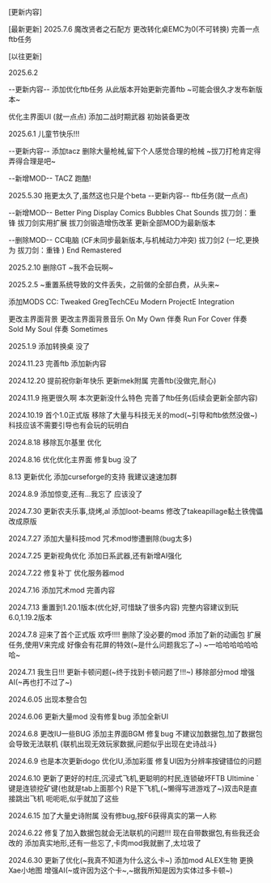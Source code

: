 [更新内容]

[最新更新]
2025.7.6
魔改贤者之石配方 更改转化桌EMC为0(不可转换)
完善一点ftb任务

[以往更新]

2025.6.2

--更新内容--
添加优化ftb任务
从此版本开始更新完善ftb
~可能会很久才发布新版本~

优化主界面UI (就一点点)
添加二战时期武器
初始装备更改

2025.6.1
儿童节快乐!!!

--更新内容--
添加tacz
删除大量枪械,留下个人感觉合理的枪械
~拔刀打枪肯定得弄得合理是吧~

--新增MOD--
TACZ
跑酷!

2025.5.30
拖更太久了,虽然这也只是个beta
--更新内容--
ftb任务(就一点点)


--新增MOD--
Better Ping Display
Comics Bubbles Chat
Sounds
拔刀剑：重锋
拔刀剑实用扩展
拔刀剑锻造增伤改革
更新全部MOD为最新版本

--删除MOD--
CC电脑 (CF未同步最新版本,与机械动力冲突)
拔刀剑2 (一坨,更换为 拔刀剑：重锋 )
End Remastered 

2025.2.10
删除GT ~我不会玩啊~

2025.2.5
~重置系统导致的文件丢失，之前做的全部白费，从头来~

添加MODS 
CC: Tweaked
GregTechCEu Modern
ProjectE Integration

更改主界面背景
更改主界面背景音乐
On My Own 伴奏
Run For Cover 伴奏
Sold My Soul 伴奏
Sometimes

2025.1.9
添加转换桌
没了

2024.11.23
完善ftb
添加新内容


2024.12.20
提前祝你新年快乐
更新mek附属
完善ftb(没做完,耐心)


2024.11.9
拖更很久啊
本次更新没什么特色
完善了ftb任务(后续会更新全部内容)

2024.10.19
首个1.0正式版
移除了大量与科技无关的mod(~引导和ftb依然没做~)
科技应该不需要引导也有会玩的玩明白

2024.8.18
移除瓦尔基里
优化

2024.8.16
优化优化主界面
修复bug
没了

8.13
更新优化
添加curseforge的支持
我建议速速加群

2024.8.9
添加惊变,还有...我忘了
应该没了

2024.7.30
更新农夫乐事,烧烤,al
添加loot-beams
修改了takeapillage黏土铁傀儡改成原版

2024.7.27
添加大量科技mod
咒术mod惨遭删除(bug太多)

2024.7.25
更新视角优化
添加日系武器,还有新增AI强化

2024.7.22
修复补丁
优化服务器mod


2024.7.16
添加咒术mod
完善内容

2024.7.13
重置到1.20.1版本(优化好,可惜缺了很多内容)
完整内容建议到玩6.0,1.19.2版本

2024.7.8
迎来了首个正式版
欢呼!!!!
删除了没必要的mod
添加了新的动画包
扩展任务,使用V来完成
好像会有花屏的特效(~是什么问题我忘了~)
~一哈哈哈哈哈哈哈~

2024.7.1
我生日!!!
更新卡顿问题(~终于找到卡顿问题了!!!~)
移除部分mod
增强AI(~再也打不过了~)

2024.6.05
出现本整合包

2024.6.06
更新大量mod
没有修复bug
添加全新UI

2024.6.8
更改IU一些BUG
添加主界面BGM
修复bug
不建议加数据包,加了数据包会导致无法联机
{联机出现无效玩家数据,问题似乎出现在史诗战斗}

2024.6.9
也是本次更新dogo
优化IU,添加彩蛋
修复UI因为分辨率按键错位的问题

2024.6.10
更新了更好的村庄,沉浸式飞机,更聪明的村民,连锁破坏FTB Ultimine
`键是连锁挖矿键(也就是tab上面那个)
R是下飞机,(~懒得写进游戏了~)双击R是直接跳出飞机
呃呃呃,似乎就加了这些

2024.6.15
加了大量史诗附属
没有修bug,按F6获得真实的第一人称

2024.6.22
修复了加入数据包就会无法联机的问题!!!
现在自带数据包,有些我还会改的
添加真实地形,还有一些忘了,卡肉mod我就删了,太垃圾了

2024.6.30
更新了优化(~我真不知道为什么这么卡~)
添加mod
ALEX生物
更换Xae小地图
增强AI(~或许因为这个卡~,~据我所知是因为实体过多卡顿~)
